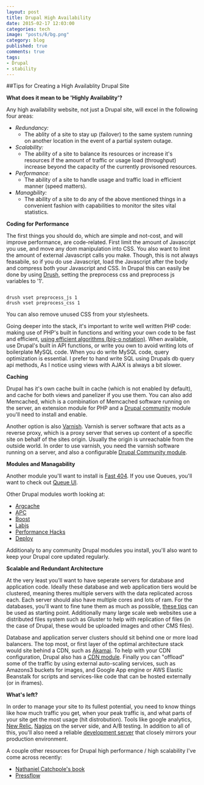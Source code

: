 ```yaml
---
layout: post
title: Drupal High Availability
date: 2015-02-17 12:03:00
categories: tech
image: "posts/6/bg.png"
category: blog
published: true
comments: true
tags:
- Drupal
- stability
---
```


##Tips for Creating a High Availablity Drupal Site


**What does it mean to be 'Highly Availablity'?**

Any high availability website,
not just a Drupal site,
will excel in the following four areas:

* _Redundancy:_
	* The ablity of a site to stay up (failover) to the same system running on another location in the event of a partial system outage.
* _Scalability:_
	* The ability of a site to balance its resources or increase it's resources if the amount of traffic or usage load (throughput) increase beyond the capacity of the currently provisoned resources.
* _Performance:_
	* The ability of a site to handle usage and traffic load in efficient manner (speed matters).
* _Managbility:_
	* The ability of a site to do any of the above mentioned things in a convenient fashion with capabilities to monitor the sites vital statistics.


**Coding for Performance**


The first things you should do, which are simple and not-cost,
and will improve performance, are code-related.
First limit the amount of Javascript you use, and move any dom manipulation into CSS.
You also want to limit the amount of external Javascript calls you make.
Though, this is not always feasabile, so if you do use Javascript, load the Javascript after the body and compress both your Javascript and CSS.
In Drupal this can easily be done by using [Drush](https://github.com/drush-ops/drush "Drush Drupal Command-line."),
setting the preprocess css and preprocess js variables to '1'.

```

drush vset preprocess_js 1
drush vset preprocess_css 1
```


You can also remove unused CSS from your stylesheets.

Going deeper into the stack, it's important to write well written PHP code:
making use of PHP's built in functions and writing your own code to be fast and efficient,
[using efficient algorithms (big-o notation)](http://discrete.gr/complexity/ "A gentle Introduction to Algorithm Complexity").
When available, use Drupal's built in  API functions, or write you own to avoid writing lots of boilerplate MySQL code.
When you do write MySQL code, query optimization is essential.
I prefer to hand write SQL using Drupals db query api methods,
As I notice using views with AJAX is always a bit slower.


**Caching**

Drupal has it's own cache built in cache (which is not enabled by default), and cache for both views and panelizer if you use them.
You can also add Memcached, which is a combination of Memcached software running on the server,
an extension module for PHP and a [Drupal community](https://www.drupal.org/project/memcache "Drupal Memcache") module you'll need to install and enable.

Another option is also [Varnish](https://www.varnish-cache.org/ "Varnish Community").
Varnish is server software that acts as a reverse proxy,
which is a proxy server that serves up content of a specific site on behalf of the sites origin.
Usually the origin is unreachable from the outside world.
In order to use varnish, you need the varnish software running on a server, and also a configurable [Drupal Community module](https://www.drupal.org/project/varnish "Varnish Accelrator").



**Modules and Managability**

Another module you'll want to install is [Fast 404](https://www.drupal.org/project/fast_404 "Drupal Fast 404").
If you use Queues, you'll want to check out [Queue UI](https://www.drupal.org/project/queue_ui "Queue UI - Drupal").

Other Drupal modules worth looking at:

* [Argcache](http://drupal.org/project/agrcache)
* [APC](http://drupal.org/project/apc)
* [Boost](http://drupal.org/project/boost)
* [Labjs](http://drupal.org/project/labjs)
* [Performance Hacks](http://drupal.org/project/performance_hacks)
* [Deploy](http://drupal.org/project/deploy)

Additionaly to any community Drupal modules you install, you'll also want to keep your Drupal core updated regularly.


**Scalable and Redundant Architecture**

At the very least you'll want to have seperate servers for database and application code.
Ideally these database and web application tiers would be clustered, meaning theres multiple servers with the data replicated across each.
Each server should also have multiple cores and lots of ram.
For the databases, you'll want to fine tune them as much as possible,
[these tips](http://www.percona.com/blog/2007/11/01/innodb-performance-optimization-basics/ "MySQL Database Optimization") can be used as starting point.
Additionally many large scale web websites use a distributed files system such as Gluster to help with replication of files (in the case of Drupal, these would be uploaded images and other CMS files).

Database and application server clusters should sit behind one or more load balancers.
The top most, or first layer of the optimal architecture stack would site behind a CDN, such as [Akamai](http://www.akamai.com/ "Akamai Cloud CDN").
To help with your CDN configuration, Drupal also has a [CDN module](http://drupal.org/project/cdn "Drupal CDN Module").
Finally you can "offload" some of the traffic by using external auto-scaling services,
such as Amazons3 buckets for images, and Google App engine or AWS Elastic Beanstalk for scripts and services-like code that can be hosted externally (or in iframes).


**What's left?**

In order to manage your site to its fullest potential,
you need to know things like how much traffic you get, when your peak traffic is,
and what parts of your site get the most usage (hit distrobution).
Tools like google analytics, [New Relic](http://newrelic.com "New Relic Application Monitoring"), [Nagios](http://www.nagios.org/ "Nagios Infastructure Monitoring") on the server side, and A/B testing.
In addition to all of this, you'll also need a reliable [development server](http://adamhoke.com/tech/2015/02/06/creating-a-centos-vagrant-box-for-nodejs-1.html) that closely mirrors your production environment.

A couple other resources for Drupal high performance / high scalability I've come across recently:

* [Nathaniel Catchpole's book](http://www.amazon.com/High-Performance-Drupal-Scalable-Designs/dp/144939261X "High Performance Drupal: Fast and Scalable Designs")
* [Pressflow](http://pressflow.org/ "pressflow")
